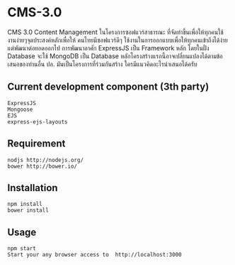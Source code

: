 CMS-3.0
=======

CMS 3.0 Content Management ในโครงการซอฟแวร์สาธารณะ ที่จัดทำขึ้นเพื่อให้ทุกคนใช้งานง่ายๆจุดประสงค์หลักเพื่อให้ คนไทยมีซอฟแวร์ดีๆ ใช้งานในการออกแบบเพื่อให้ทุกคนเข้าถึงได้ง่าย แต่พัฒนาต่อยอดออกไป การพัฒนาอาศัก ExpressJS เป็น Framework หลัก โดยในฝั่ง Database จะใช้ MongoDB เป็น Database หลักโครงสร้างแรกนี้อาจเปลี่ยนแปลงได้ตามข้อเสนอของท่านอื่น ปล. มันเป็นโครงการที่ร่วมกันสร้าง ใครมีแนวคิดอะไรนำเสนอได้ครับ

## Current development component (3th party)
    ExpressJS
    Mongoose
    EJS
    express-ejs-layouts

## Requirement
    nodjs http://nodejs.org/
    bower http://bower.io/

## Installation
    npm install
    bower install

## Usage
    npm start
    Start your any browser access to  http://localhost:3000
    
